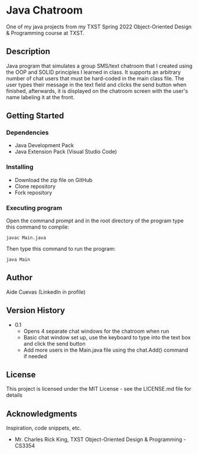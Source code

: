 # Java Chatroom

One of my java projects from my TXST Spring 2022 Object-Oriented Design & Programming course at TXST. 

## Description 

Java program that simulates a group SMS/text chatroom that I created using the OOP and SOLID principles I learned in class. It supports an arbitrary number of chat users that must be hard-coded in the main class file. The user types their message in the text field and clicks the send button when finished, afterwards, it is displayed on the chatroom screen with the user's name labeling it at the front.

## Getting Started

### Dependencies

* Java Development Pack 
* Java Extension Pack (Visual Studio Code)

### Installing

* Download the zip file on GitHub
* Clone repository
* Fork repository

### Executing program

Open the command prompt and in the root directory of the program type this command to compile: 
```
javac Main.java
```
Then type this command to run the program:
```
java Main
```

## Author

Aide Cuevas (LinkedIn in profile)

## Version History

* 0.1
    * Opens 4 separate chat windows for the chatroom when run
    * Basic chat window set up, use the keyboard to type into the text box and click the send button
    * Add more users in the Main.java file using the chat.Add() command if needed

## License

This project is licensed under the MIT License - see the LICENSE.md file for details

## Acknowledgments 

Inspiration, code snippets, etc.
* Mr. Charles Rick King, TXST Object-Oriented Design & Programming - CS3354
